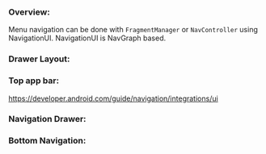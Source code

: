 ### Overview:
Menu navigation can be done with `FragmentManager` or `NavController` using NavigationUI. NavigationUI is NavGraph based.

### Drawer Layout:

### Top app bar:
https://developer.android.com/guide/navigation/integrations/ui

### Navigation Drawer:

### Bottom Navigation:

